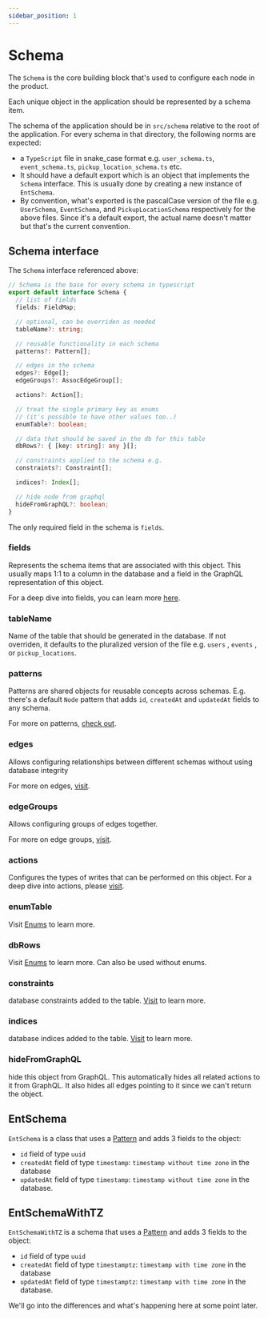 ```yaml
---
sidebar_position: 1
---
```


# Schema

The `Schema` is the core building block that's used to configure each node in the product.

Each unique object in the application should be represented by a schema item.

The schema of the application should be in `src/schema` relative to the root of the application. For every schema in that directory, the following norms are expected:

* a `TypeScript` file in snake_case format e.g. `user_schema.ts`,                `event_schema.ts`,  `pickup_location_schema.ts` etc.
* It should have a default export which is an object that implements the `Schema` interface. This is usually done by creating a new instance of `EntSchema`.
* By convention, what's exported is the pascalCase version of the file e.g. `UserSchema`,              `EventSchema`, and `PickupLocationSchema` respectively for the above files.
Since it's a default export, the actual name doesn't matter but that's the current convention.

## Schema interface

The `Schema` interface referenced above:

```ts
// Schema is the base for every schema in typescript
export default interface Schema {
  // list of fields
  fields: FieldMap;

  // optional, can be overriden as needed
  tableName?: string;

  // reusable functionality in each schema
  patterns?: Pattern[];

  // edges in the schema
  edges?: Edge[];
  edgeGroups?: AssocEdgeGroup[];

  actions?: Action[];

  // treat the single primary key as enums
  // (it's possible to have other values too..)
  enumTable?: boolean;

  // data that should be saved in the db for this table
  dbRows?: { [key: string]: any }[];

  // constraints applied to the schema e.g.   
  constraints?: Constraint[];

  indices?: Index[];

  // hide node from graphql
  hideFromGraphQL?: boolean;
}
```

The only required field in the schema is `fields`.

### fields

Represents the schema items that are associated with this object. This usually maps 1:1 to a column in the database and a field in the GraphQL representation of this object.

For a deep dive into fields, you can learn more [here](/docs/ent-schema/fields).

### tableName

Name of the table that should be generated in the database. If not overriden, it defaults to the pluralized version of the file e.g. `users` , `events` , or `pickup_locations`.

### patterns

Patterns are shared objects for reusable concepts across schemas.
E.g. there's a default `Node` pattern that adds `id`, `createdAt` and `updatedAt` fields to any schema.

For more on patterns, [check out](/docs/ent-schema/patterns).

### edges

Allows configuring relationships between different schemas without using database integrity

For more on edges, [visit](/docs/ent-schema/edges).

### edgeGroups

Allows configuring groups of edges together.

For more on edge groups, [visit](/docs/ent-schema/edge-groups).

### actions

Configures the types of writes that can be performed on this object.
For a deep dive into actions, please [visit](/docs/actions/action).

### enumTable

Visit [Enums](/docs/ent-schema/enums) to learn more.

### dbRows

Visit [Enums](/docs/ent-schema/enums) to learn more.
Can also be used without enums.

### constraints

database constraints added to the table. [Visit](/docs/ent-schema/constraints) to learn more.

### indices

database indices added to the table. [Visit](/docs/ent-schema/indices) to learn more.

### hideFromGraphQL

hide this object from GraphQL. This automatically hides all related actions to it from GraphQL. It also hides all edges pointing to it since we can't return the object.

## EntSchema

`EntSchema` is a class that uses a [Pattern](/docs/ent-schema/patterns) and adds 3 fields to the object:

* `id` field of type `uuid`
* `createdAt` field of type `timestamp`: `timestamp without time zone` in the database
* `updatedAt` field of type `timestamp`: `timestamp without time zone` in the database.

## EntSchemaWithTZ

`EntSchemaWithTZ` is a schema that uses a [Pattern](/docs/ent-schema/patterns) and adds 3 fields to the object:

* `id` field of type `uuid`
* `createdAt` field of type `timestamptz`: `timestamp with time zone` in the database
* `updatedAt` field of type `timestamptz`: `timestamp with time zone` in the database.

We'll go into the differences and what's happening here at some point later.
